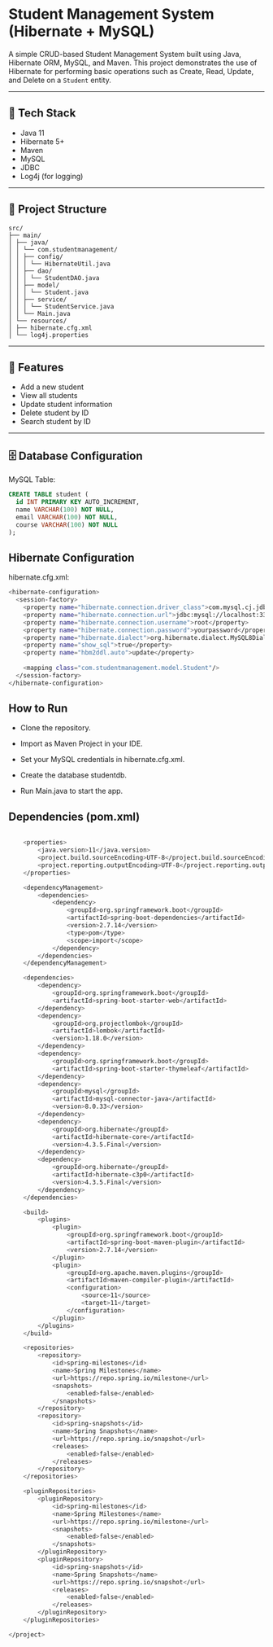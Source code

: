 # Student Management System (Hibernate + MySQL)

A simple CRUD-based Student Management System built using Java, Hibernate ORM, MySQL, and Maven. This project demonstrates the use of Hibernate for performing basic operations such as Create, Read, Update, and Delete on a `Student` entity.

---

## 🔧 Tech Stack

- Java 11
- Hibernate 5+
- Maven
- MySQL
- JDBC
- Log4j (for logging)

---

## 📂 Project Structure
```properties
src/
├── main/
│ ├── java/
│ │ └── com.studentmanagement/
│ │ ├── config/
│ │ │ └── HibernateUtil.java
│ │ ├── dao/
│ │ │ └── StudentDAO.java
│ │ ├── model/
│ │ │ └── Student.java
│ │ ├── service/
│ │ │ └── StudentService.java
│ │ └── Main.java
│ └── resources/
│ ├── hibernate.cfg.xml
│ └── log4j.properties
```

---

## 📘 Features

- Add a new student
- View all students
- Update student information
- Delete student by ID
- Search student by ID

---

## 🗄️ Database Configuration

MySQL Table:

```sql
CREATE TABLE student (
  id INT PRIMARY KEY AUTO_INCREMENT,
  name VARCHAR(100) NOT NULL,
  email VARCHAR(100) NOT NULL,
  course VARCHAR(100) NOT NULL
);
```
## Hibernate Configuration
hibernate.cfg.xml:
```bash
<hibernate-configuration>
  <session-factory>
    <property name="hibernate.connection.driver_class">com.mysql.cj.jdbc.Driver</property>
    <property name="hibernate.connection.url">jdbc:mysql://localhost:3306/studentdb</property>
    <property name="hibernate.connection.username">root</property>
    <property name="hibernate.connection.password">yourpassword</property>
    <property name="hibernate.dialect">org.hibernate.dialect.MySQL8Dialect</property>
    <property name="show_sql">true</property>
    <property name="hbm2ddl.auto">update</property>
    
    <mapping class="com.studentmanagement.model.Student"/>
  </session-factory>
</hibernate-configuration>
```

## How to Run
 - Clone the repository.

 - Import as Maven Project in your IDE.

 - Set your MySQL credentials in hibernate.cfg.xml.

 - Create the database studentdb.

 - Run Main.java to start the app.

##  Dependencies (pom.xml)
```bash

    <properties>
        <java.version>11</java.version>
        <project.build.sourceEncoding>UTF-8</project.build.sourceEncoding>
        <project.reporting.outputEncoding>UTF-8</project.reporting.outputEncoding>
    </properties>

    <dependencyManagement>
        <dependencies>
            <dependency>
                <groupId>org.springframework.boot</groupId>
                <artifactId>spring-boot-dependencies</artifactId>
                <version>2.7.14</version>
                <type>pom</type>
                <scope>import</scope>
            </dependency>
        </dependencies>
    </dependencyManagement>

    <dependencies>
        <dependency>
            <groupId>org.springframework.boot</groupId>
            <artifactId>spring-boot-starter-web</artifactId>
        </dependency>
        <dependency>
            <groupId>org.projectlombok</groupId>
            <artifactId>lombok</artifactId>
            <version>1.18.0</version>
        </dependency>
        <dependency>
            <groupId>org.springframework.boot</groupId>
            <artifactId>spring-boot-starter-thymeleaf</artifactId>
        </dependency>
        <dependency>
            <groupId>mysql</groupId>
            <artifactId>mysql-connector-java</artifactId>
            <version>8.0.33</version>
        </dependency>
        <dependency>
            <groupId>org.hibernate</groupId>
            <artifactId>hibernate-core</artifactId>
            <version>4.3.5.Final</version>
        </dependency>
        <dependency>
            <groupId>org.hibernate</groupId>
            <artifactId>hibernate-c3p0</artifactId>
            <version>4.3.5.Final</version>
        </dependency>
    </dependencies>

    <build>
        <plugins>
            <plugin>
                <groupId>org.springframework.boot</groupId>
                <artifactId>spring-boot-maven-plugin</artifactId>
                <version>2.7.14</version>
            </plugin>
            <plugin>
                <groupId>org.apache.maven.plugins</groupId>
                <artifactId>maven-compiler-plugin</artifactId>
                <configuration>
                    <source>11</source>
                    <target>11</target>
                </configuration>
            </plugin>
        </plugins>
    </build>

    <repositories>
        <repository>
            <id>spring-milestones</id>
            <name>Spring Milestones</name>
            <url>https://repo.spring.io/milestone</url>
            <snapshots>
                <enabled>false</enabled>
            </snapshots>
        </repository>
        <repository>
            <id>spring-snapshots</id>
            <name>Spring Snapshots</name>
            <url>https://repo.spring.io/snapshot</url>
            <releases>
                <enabled>false</enabled>
            </releases>
        </repository>
    </repositories>

    <pluginRepositories>
        <pluginRepository>
            <id>spring-milestones</id>
            <name>Spring Milestones</name>
            <url>https://repo.spring.io/milestone</url>
            <snapshots>
                <enabled>false</enabled>
            </snapshots>
        </pluginRepository>
        <pluginRepository>
            <id>spring-snapshots</id>
            <name>Spring Snapshots</name>
            <url>https://repo.spring.io/snapshot</url>
            <releases>
                <enabled>false</enabled>
            </releases>
        </pluginRepository>
    </pluginRepositories>

</project>
```